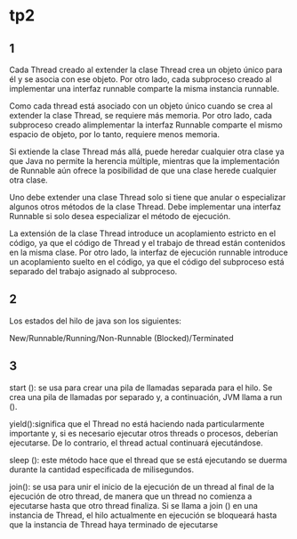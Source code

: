 # tp2
## 1
Cada Thread creado al extender la clase Thread crea un objeto único para él y se asocia con ese objeto.
Por otro lado, cada subproceso creado al implementar una interfaz runnable comparte la misma instancia runnable.

Como cada thread está asociado con un objeto único cuando se crea al extender la clase Thread, se requiere más memoria. 
Por otro lado, cada subproceso creado alimplementar la interfaz Runnable comparte el mismo espacio de objeto, por lo tanto,
requiere menos memoria.

Si extiende la clase Thread más allá, puede heredar cualquier otra clase ya que Java no permite la herencia múltiple, 
mientras que la implementación de Runnable aún ofrece la posibilidad de que una clase herede cualquier otra clase.

Uno debe extender una clase Thread solo si tiene que anular o especializar algunos otros métodos de la clase Thread. 
Debe implementar una interfaz Runnable si solo desea especializar el método de ejecución.

La extensión de la clase Thread introduce un acoplamiento estricto en el código, ya que el código de Thread y el trabajo de thread 
están contenidos en la misma clase. Por otro lado, la interfaz de ejecución runnable introduce un acoplamiento suelto en el código,
ya que el código del subproceso está separado del trabajo asignado al subproceso.

## 2
Los estados del hilo de java son los siguientes:
 
New/Runnable/Running/Non-Runnable (Blocked)/Terminated

## 3
start (): se usa para crear una pila de llamadas separada para el hilo. Se crea una pila de llamadas por separado y, a continuación,
JVM llama a run ().

yield():significa que el Thread no está haciendo nada particularmente importante y, si es necesario ejecutar otros threads o 
procesos, deberían ejecutarse. De lo contrario, el thread actual continuará ejecutándose.

sleep (): este método hace que el thread que se está ejecutando se duerma durante la cantidad especificada de milisegundos.

join(): se usa para unir el inicio de la ejecución de un thread al final de la ejecución de otro thread, de manera que un thread
no comienza a ejecutarse hasta que otro thread finaliza.
Si se llama a join () en una instancia de Thread, el hilo actualmente en ejecución se bloqueará hasta que la instancia de 
Thread haya terminado de ejecutarse
